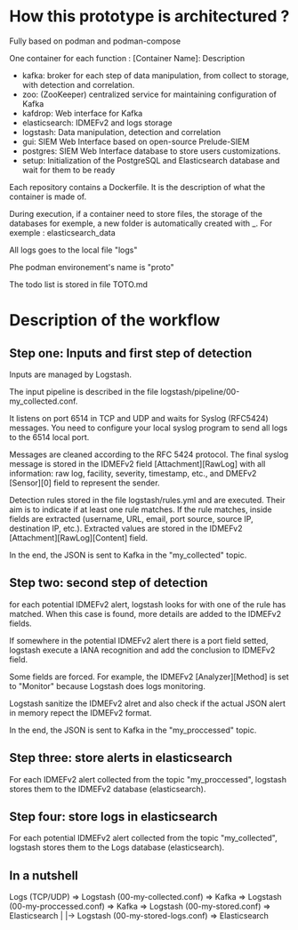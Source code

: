 # How this prototype is architectured ?

Fully based on podman and podman-compose

One container for each function : [Container Name]: Description
* kafka: broker for each step of data manipulation, from collect to storage, with detection and correlation.
* zoo: (ZooKeeper) centralized service for maintaining configuration of Kafka
* kafdrop: Web interface for Kafka
* elasticsearch: IDMEFv2 and logs storage
* logstash: Data manipulation, detection and correlation
* gui: SIEM Web Interface based on open-source Prelude-SIEM
* postgres: SIEM Web Interface database to store users customizations.
* setup: Initialization of the PostgreSQL and Elasticsearch database and wait for them to be ready

Each repository contains a Dockerfile. It is the description of what the container is made of.

During execution, if a container need to store files, the storage of the databases for exemple, a new folder is automatically created with <container name>_<type of data>. For exemple : elasticsearch_data

All logs goes to the local file "logs"

Phe podman environement's name is "proto"

The todo list is stored in file TOTO.md

# Description of the workflow

## Step one: Inputs and first step of detection

Inputs are managed by Logstash.

The input pipeline is described in the file logstash/pipeline/00-my_collected.conf.

It listens on port 6514 in TCP and UDP and waits for Syslog (RFC5424) messages. You need to configure your local syslog program to send all logs to the 6514 local port.

Messages are cleaned according to the RFC 5424 protocol. The final syslog message is stored in the IDMEFv2 field [Attachment][RawLog] with all information: raw log, facility, severity, timestamp, etc., and DMEFv2 [Sensor][0] field to represent the sender.

Detection rules stored in the file logstash/rules.yml and are executed. Their aim is to indicate if at least one rule matches. If the rule matches, inside fields are extracted (username, URL, email, port source, source IP, destination IP, etc.). Extracted values are stored in the IDMEFv2 [Attachment][RawLog][Content] field.

In the end, the JSON is sent to Kafka in the "my_collected" topic.

## Step two: second step of detection

for each potential IDMEFv2 alert, logstash looks for with one of the rule has matched. When this case is found, more details are added to the IDMEFv2 fields.

If somewhere in the potential IDMEFv2 alert there is a port field setted, logstash execute a IANA recognition and add the conclusion to IDMEFv2 field.

Some fields are forced. For example, the IDMEFv2 [Analyzer][Method] is set to "Monitor" because Logstash does logs monitoring.

Logstash sanitize the IDMEFv2 alret and also check if the actual JSON alert in memory repect the IDMEFv2 format.

In the end, the JSON is sent to Kafka in the "my_proccessed" topic.

## Step three: store alerts in elasticsearch

For each IDMEFv2 alert collected from the topic "my_proccessed", logstash stores them to the IDMEFv2 database (elasticsearch).

## Step four: store logs in elasticsearch

For each potential IDMEFv2 alert collected from the topic "my_collected", logstash stores them to the Logs database (elasticsearch).

## In a nutshell

Logs (TCP/UDP) => Logstash (00-my-collected.conf) => Kafka => Logstash (00-my-proccessed.conf) => Kafka => Logstash (00-my-stored.conf) => Elasticsearch
                                                       |
                                                       |-> Logstash (00-my-stored-logs.conf) => Elasticsearch
